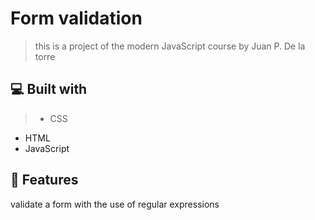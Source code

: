 # Form validation
> this is a project of the modern JavaScript course by Juan P. De la torre

## 💻 Built with
> - CSS
- HTML
- JavaScript

## 💾 Features
validate a form with the use of regular expressions
